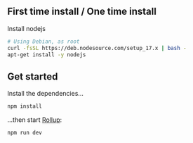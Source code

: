 ## First time install / One time install

Install nodejs

```bash
# Using Debian, as root
curl -fsSL https://deb.nodesource.com/setup_17.x | bash -
apt-get install -y nodejs
```

## Get started

Install the dependencies...

```bash
npm install
```

...then start [Rollup](https://rollupjs.org):

```bash
npm run dev
```

